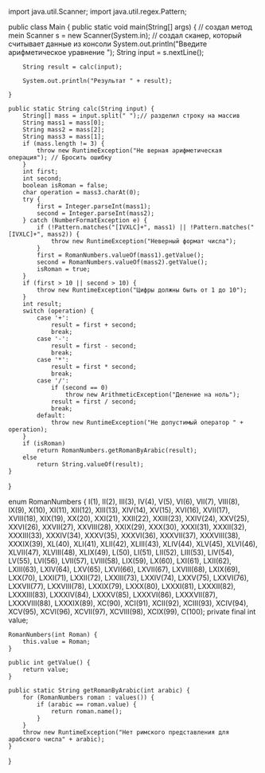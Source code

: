 
import java.util.Scanner;
import java.util.regex.Pattern;

public class Main {
    public static void main(String[] args) { // создал метод mein
        Scanner s = new Scanner(System.in); // создал сканер, который считывает данные из консоли
        System.out.println("Введите арифметическое уравнение ");
        String input = s.nextLine();

        String result = calc(input);

        System.out.println("Результат " + result);

    }

    public static String calc(String input) {
        String[] mass = input.split(" ");// разделил строку на массив
        String mass1 = mass[0];
        String mass2 = mass[2];
        String mass3 = mass[1];
        if (mass.length != 3) {
            throw new RuntimeException("Не верная арифметическая операция"); // Бросить ошибку
        }
        int first;
        int second;
        boolean isRoman = false;
        char operation = mass3.charAt(0);
        try {
            first = Integer.parseInt(mass1);
            second = Integer.parseInt(mass2);
        } catch (NumberFormatException e) {
            if (!Pattern.matches("[IVXLC]+", mass1) || !Pattern.matches("[IVXLC]+", mass2)) {
                throw new RuntimeException("Неверный формат числа");
            }
            first = RomanNumbers.valueOf(mass1).getValue();
            second = RomanNumbers.valueOf(mass2).getValue();
            isRoman = true;
        }
        if (first > 10 || second > 10) {
            throw new RuntimeException("Цифры должны быть от 1 до 10");
        }
        int result;
        switch (operation) {
            case '+':
                result = first + second;
                break;
            case '-':
                result = first - second;
                break;
            case '*':
                result = first * second;
                break;
            case '/':
                if (second == 0)
                    throw new ArithmeticException("Деление на ноль");
                result = first / second;
                break;
            default:
                throw new RuntimeException("Не допустимый оператор " + operation);
        }
        if (isRoman)
            return RomanNumbers.getRomanByArabic(result);
        else
            return String.valueOf(result);
    }
}

enum RomanNumbers {
    I(1), II(2), III(3), IV(4), V(5), VI(6), VII(7), VIII(8), IX(9), X(10), XI(11), XII(12), XIII(13), XIV(14), XV(15), XVI(16),
    XVII(17), XVIII(18), XIX(19), XX(20), XXI(21), XXII(22), XXIII(23), XXIV(24), XXV(25), XXVI(26),
    XXVII(27), XXVIII(28), XXIX(29), XXX(30), XXXI(31), XXXII(32), XXXIII(33), XXXIV(34), XXXV(35), XXXVI(36), XXXVII(37), XXXVIII(38),
    XXXIX(39), XL(40), XLI(41), XLII(42), XLIII(43), XLIV(44), XLV(45), XLVI(46), XLVII(47), XLVIII(48), XLIX(49),
    L(50), LI(51), LII(52), LIII(53), LIV(54), LV(55), LVI(56), LVII(57), LVIII(58), LIX(59), LX(60), LXI(61), LXII(62), LXIII(63),
    LXIV(64), LXV(65), LXVI(66), LXVII(67), LXVIII(68), LXIX(69), LXX(70), LXXI(71), LXXII(72), LXXIII(73), LXXIV(74), LXXV(75),
    LXXVI(76), LXXVII(77), LXXVIII(78), LXXIX(79), LXXX(80), LXXXI(81), LXXXII(82), LXXXIII(83), LXXXIV(84), LXXXV(85), LXXXVI(86), LXXXVII(87),
    LXXXVIII(88), LXXXIX(89), XC(90), XCI(91), XCII(92), XCIII(93), XCIV(94), XCV(95), XCVI(96), XCVII(97), XCVIII(98), XCIX(99), C(100);
    private final int value;

    RomanNumbers(int Roman) {
        this.value = Roman;
    }

    public int getValue() {
        return value;
    }

    public static String getRomanByArabic(int arabic) {
        for (RomanNumbers roman : values()) {
            if (arabic == roman.value) {
                return roman.name();
            }
        }
        throw new RuntimeException("Нет римского представления для арабского числа" + arabic);
    }


}
